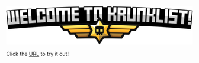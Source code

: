 <p align="center">
  <img src="https://github.com/ChristopherOrr/KrunkList/blob/main/images/welcome.png"/>

Click the [URL](https://krunklist.com) to try it out!

</p>

